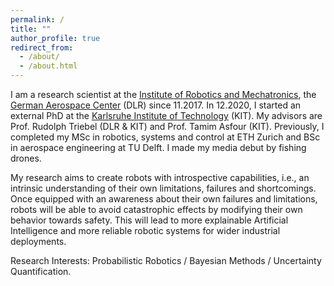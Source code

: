 ```yaml
---
permalink: /
title: ""
author_profile: true
redirect_from: 
  - /about/
  - /about.html
---
```


I am a research scientist at the [Institute of Robotics and Mechatronics](https://www.dlr.de/en/rm), the [German Aerospace Center](https://www.dlr.de/en) (DLR) since 11.2017. In 12.2020, I started an external PhD at the [Karlsruhe Institute of Technology](https://www.kit.edu/english/index.php) (KIT). My advisors are Prof. Rudolph Triebel (DLR & KIT) and Prof. Tamim Asfour (KIT). Previously, I completed my MSc in robotics, systems and control at ETH Zurich and BSc in aerospace engineering at TU Delft. I made my media debut by fishing drones.

My research aims to create robots with introspective capabilities, i.e., an intrinsic understanding of their own limitations, failures and shortcomings. Once equipped with an awareness about their own failures and limitations, robots will be able to avoid catastrophic effects by modifying their own behavior towards safety. This will lead to more explainable Artificial Intelligence and more reliable robotic systems for wider industrial deployments.

Research Interests: Probabilistic Robotics / Bayesian Methods / Uncertainty Quantification.
